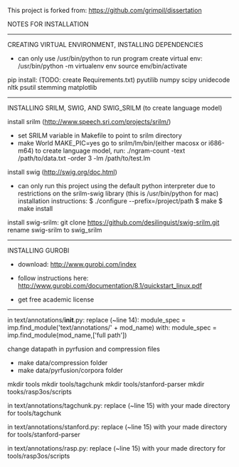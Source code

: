 This project is forked from: https://github.com/grimpil/dissertation


NOTES FOR INSTALLATION


-----------------------------------------------------------
CREATING VIRTUAL ENVIRONMENT, INSTALLING DEPENDENCIES

* can only use /usr/bin/python to run program
create virtual env:
/usr/bin/python -m virtualenv env
source env/bin/activate

pip install: (TODO: create Requirements.txt)
pyutilib
numpy
scipy
unidecode
nltk
psutil
stemming
matplotlib


-----------------------------------------------------------
INSTALLING SRILM, SWIG, AND SWIG_SRILM (to create language model)

install srilm (http://www.speech.sri.com/projects/srilm/)
- set SRILM variable in Makefile to point to srilm directory
- make World MAKE_PIC=yes
go to srilm/lm/bin/(either macosx or i686-m64)
to create language model, run: 
./ngram-count -text /path/to/data.txt -order 3 -lm /path/to/test.lm


install swig (http://swig.org/doc.html)
- can only run this project using the default python interpreter due to restrictions on the srilm-swig library (this is /usr/bin/python for mac)
installation instructions:
$ ./configure --prefix=/project/path
$ make
$ make install


install swig-srilm: 
git clone https://github.com/desilinguist/swig-srilm.git
rename swig-srilm to swig_srilm


-----------------------------------------------------------
INSTALLING GUROBI

- download: http://www.gurobi.com/index

- follow instructions here:
http://www.gurobi.com/documentation/8.1/quickstart_linux.pdf

- get free academic license


-----------------------------------------------------------
in text/annotations/__init__.py:
replace (~line 14): module_spec = imp.find_module('text/annotations/' + mod_name)
with: module_spec = imp.find_module(mod_name,['full path'])

change datapath in pyrfusion and compression files 
- make data/compression folder
- make data/pyrfusion/corpora folder

mkdir tools
mkdir tools/tagchunk
mkdir tools/stanford-parser
mkdir tooks/rasp3os/scripts

in text/annotations/tagchunk.py:
replace (~line 15) with your made directory for tools/tagchunk

in text/annotations/stanford.py:
replace (~line 15) with your made directory for tools/stanford-parser

in text/annotations/rasp.py:
replace (~line 15) with your made directory for tools/rasp3os/scripts

